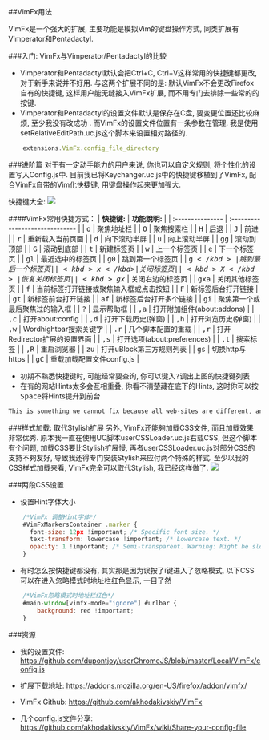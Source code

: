 ##VimFx用法

VimFx是一个强大的扩展, 主要功能是模拟Vim的键盘操作方式, 同类扩展有Vimperator和Pentadactyl. 

###入门: VimFx与Vimperator/Pentadactyl的比较
- Vimperator和Pentadactyl默认会把Ctrl+C, Ctrl+V这样常用的快捷键都更改, 对于新手来说并不好用. 与这两个扩展不同的是: 默认VimFx不会更改Firefox自有的快捷键, 这样用户能无缝接入VimFx扩展, 而不用专门去排除一些常的的按键.
- Vimperator和Pentadactyl的设置文件默认是保存在C盘, 要变更位置还比较麻烦, 至少我没有改成功 . 而VimFx的设置文件位置有一条参数在管理. 我是使用setRelativeEditPath.uc.js这个脚本来设置相对路径的.

```javascript
    extensions.VimFx.config_file_directory
```

###进阶篇
对于有一定动手能力的用户来说, 你也可以自定义规则, 将个性化的设置写入Config.js中. 目前我已将Keychanger.uc.js中的快捷键移植到了VimFx, 配合VimFx自带的Vim化快捷键, 用键盘操作起来更加强大.

快捷键大全:
![](https://raw.githubusercontent.com/dupontjoy/userChrome.js-Collections-/master/CingFox/img/vimfx.jpg)

####VimFx常用快捷方式：
| **快捷键:**        | **功能說明:**                       |
| :--------------- | :------------------------------ |
| <kbd>o</kbd>           | 聚焦地址栏                     |
| <kbd>O</kbd>           | 聚焦搜索栏                     |
| <kbd>H</kbd>           | 后退                     |
| <kbd>J</kbd>           | 前进                     |
| <kbd>r</kbd>           | 重新载入当前页面                     |
| <kbd>d</kbd>           | 向下滚动半屏                     |
| <kbd>u</kbd>           | 向上滚动半屏                     |
| <kbd>gg</kbd>           | 滚动到顶部                     |
| <kbd>G</kbd>           | 滚动到底部                     |
| <kbd>t</kbd>           | 新建标签页                     |
| <kbd>w</kbd>          | 上一个标签页                     |
| <kbd>e</kbd>           | 下一个标签页                     |
| <kbd>gl</kbd>           | 最近选中的标签页                     |
| <kbd>g0</kbd>           | 跳到第一个标签页                     |
| <kbd>g$</kbd>           | 跳到最后一个标签页                     |
| <kbd>x</kbd>           | 关闭标签页                     |
| <kbd>X</kbd>           | 恢复关闭标签页                     |
| <kbd>gx$</kbd>           | 关闭右边的标签页                     |
| <kbd>gxa</kbd>           | 关闭其他标签页                     |
| <kbd>f</kbd>           | 当前标签打开链接或聚焦输入框或点击按钮                     |
| <kbd>F</kbd>          | 新标签后台打开链接                     |
| <kbd>gt</kbd>          | 新标签前台打开链接                     |
| <kbd>af</kbd>           | 新标签后台打开多个链接                     |
| <kbd>gi</kbd>           | 聚焦第一个或最后聚焦过的输入框                     |
| <kbd>?</kbd>           | 显示帮助框                     |
| <kbd>,a</kbd>           | 打开附加组件(about:addons)                     |
| <kbd>,c</kbd>           | 打开about:config                   |
| <kbd>,d</kbd>           | 打开下载历史(弹窗)                   |
| <kbd>,h</kbd>           | 打开浏览历史(弹窗)                   |
| <kbd>,w</kbd>           | Wordhightbar搜索关键字                   |
| <kbd>.r</kbd>           | 几个脚本配置的重载                   |
| <kbd>,r</kbd>           | 打开Redirector扩展的设置界面                   |
| <kbd>,s</kbd>           | 打开选项(about:preferences)                   |
| <kbd>,t</kbd>           | 搜索标签                  |
| <kbd>,R</kbd>           | 重启浏览器                   |
| <kbd>zu</kbd>        | 打开uBlock第三方规则列表                   |
| <kbd>gs</kbd>           | 切换http与https                   |
| <kbd>gC</kbd>           | 重载加载配置文件config.js                   |

- 初期不熟悉快捷键时, 可能经常要查询, 你可以键入<kbd>?</kbd>调出上图的快捷键列表
- 在有的网站Hints太多会互相重叠, 你看不清楚藏在底下的Hints, 这时你可以按<kbd>Space</kbd>将Hints提升到前台

```javascript
This is something we cannot fix because all web-sites are different, and there no silver bullet solution. You can use Space and Shift-Space to bring different labels to the foreground.
```

###样式加载: 取代Stylish扩展
另外, VimFx还能夠加载CSS文件, 而且加载效果非常优秀. 原本我一直在使用UC脚本userCSSLoader.uc.js右载CSS, 但这个脚本有个问题, 加载CSS要比Stylish扩展慢, 再者userCSSLoader.uc.js对部分CSS的支持不夠友好, 导致我还得专门安装Stylish来应付两个特殊的样式. 至少以我的CSS样式加载来看, VimFx完全可以取代Stylish, 我已经这样做了.
![](https://raw.githubusercontent.com/dupontjoy/userChrome.js-Collections-/master/CingFox/img/vimfx-css.jpg)

###两段CSS设置
- 设置Hint字体大小

```javascript
    /*VimFx 调整Hint字体*/
    #VimFxMarkersContainer .marker {
      font-size: 12px !important; /* Specific font size. */
      text-transform: lowercase !important; /* Lowercase text. */
      opacity: 1 !important; /* Semi-transparent. Warning: Might be slow! */
    }
```

- 有时怎么按快捷键都没有, 其实那是因为误按了i键进入了忽略模式, 以下CSS可以在进入忽略模式时地址栏红色显示, 一目了然

```javascript
    /*VimFx忽略模式时地址栏红色*/
    #main-window[vimfx-mode="ignore"] #urlbar {
        background: red !important;
    }
```
  
###资源
- 我的设置文件:
https://github.com/dupontjoy/userChromeJS/blob/master/Local/VimFx/config.js

- 扩展下载地址:
https://addons.mozilla.org/en-US/firefox/addon/vimfx/

- VimFx Github:
https://github.com/akhodakivskiy/VimFx

- 几个config.js文件分享:
https://github.com/akhodakivskiy/VimFx/wiki/Share-your-config-file